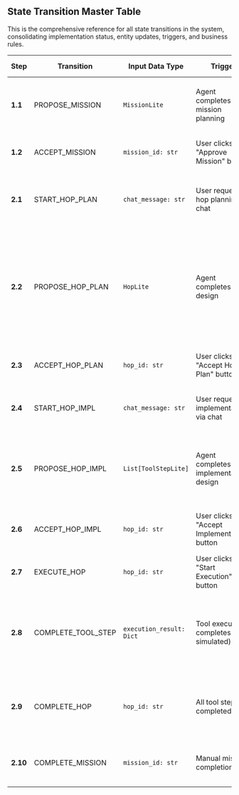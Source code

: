 ## State Transition Master Table

This is the comprehensive reference for all state transitions in the system, consolidating implementation status, entity updates, triggers, and business rules.

| Step | Transition | Input Data Type | Trigger | Caller | User Session | Mission | Hop | Tool Step | Asset | Business Rules |
|------|------------|-----------------|---------|---------|-------------|---------|-----|-----------|-------|:---------------|
| **1.1** | PROPOSE_MISSION | `MissionLite` | Agent completes mission planning | `mission_specialist_node` in primary_agent.py | Links mission to active session | Creates with `status=AWAITING_APPROVAL` | No changes | No changes | Creates mission-scoped assets from mission_lite.assets data | Mission created in approval state, automatically linked to user's active session |
| **1.2** | ACCEPT_MISSION | `mission_id: str` | User clicks "Approve Mission" button | `acceptMissionProposal()` → stateTransitionApi.acceptMission() | No changes | Updates `status=IN_PROGRESS`, `updated_at=now()` | No changes | No changes | No changes | Mission approved by user, ready for hop planning |
| **2.1** | START_HOP_PLAN | `chat_message: str` | User requests hop planning via chat | User message → `hop_designer_node` | No changes | Sets `current_hop_id=hop_id`, `updated_at=now()` | Creates with `status=HOP_PLAN_STARTED` | No changes | No changes | User initiates hop planning. Hop created in started state. Agent begins planning |
| **2.2** | PROPOSE_HOP_PLAN | `HopLite` | Agent completes hop design | `hop_designer_node` → stateTransitionApi.proposeHopPlan() | No changes | No changes | **Updates hop with completed plan details (description, goal, rationale, success_criteria), sets `status=HOP_PLAN_PROPOSED`, `updated_at=now()`, stores intended_input_asset_ids and intended_output_asset_ids** | No changes | **Creates new mission output assets at MISSION scope (from intended_output_asset_specs), adds to mission asset mapping. No hop-scoped assets created** | Agent completes design and proposes to user. New mission output assets created for hop deliverables. Hop tracks intended inputs/outputs via asset IDs |
| **2.3** | ACCEPT_HOP_PLAN | `hop_id: str` | User clicks "Accept Hop Plan" button | `acceptHopProposal()` → stateTransitionApi.acceptHopPlan() | No changes | No changes | Updates `status=HOP_PLAN_READY`, `updated_at=now()` | No changes | No changes | User approves hop plan. Ready for implementation |
| **2.4** | START_HOP_IMPL | `chat_message: str` | User requests implementation via chat | User message → `hop_implementer_node` | No changes | No changes | Updates `status=HOP_IMPL_STARTED`, `updated_at=now()` | No changes | No changes | User initiates implementation. Agent begins creating tool steps |
| **2.5** | PROPOSE_HOP_IMPL | `List[ToolStepLite]` | Agent completes implementation design | `hop_implementer_node` → stateTransitionApi.proposeHopImpl() | No changes | No changes | Updates `status=HOP_IMPL_PROPOSED`, `updated_at=now()` | **Creates tool steps with `status=PROPOSED`, serializes parameter_mapping and result_mapping** | No changes | Agent proposes executable tool steps with serialized mappings. Implementation ready for approval |
| **2.6** | ACCEPT_HOP_IMPL | `hop_id: str` | User clicks "Accept Implementation" button | `acceptHopImplementationProposal()` → stateTransitionApi.acceptHopImplementation() | No changes | No changes | Updates `status=HOP_IMPL_READY`, `updated_at=now()` | **Updates all steps from PROPOSED to READY_TO_EXECUTE, sets updated_at=now()** | No changes | User approves implementation. All tool steps ready for execution |
| **2.7** | EXECUTE_HOP | `hop_id: str` | User clicks "Start Execution" button | `startHopExecution()` → stateTransitionApi.executeHop() | No changes | No changes | Updates `status=EXECUTING`, `updated_at=now()` | **Updates first step to EXECUTING, sets started_at=now() and updated_at=now()** | No changes | Hop execution begins. First tool step starts executing |
| **2.8** | COMPLETE_TOOL_STEP | `execution_result: Dict` | Tool execution completes (or simulated) | Tool engine → stateTransitionApi.completeToolStep() | No changes | No changes | No changes | **Updates step to COMPLETED, sets execution_result, completed_at=now(), started_at=now() if not set** | **Creates hop-scoped output assets based on result_mapping and execution outputs** | Individual tool step completion with output asset creation. Simulated execution supported for testing |
| **2.9** | COMPLETE_HOP | `hop_id: str` | All tool steps completed | System detection → stateTransitionApi.completeHop() | No changes | **If final hop**: `status=COMPLETED`, `updated_at=now()`<br>**If non-final hop**: `current_hop_id=null`, `updated_at=now()` | Updates `status=COMPLETED`, `is_resolved=true`, `updated_at=now()`, adds execution_result to hop_metadata | No changes | **Promotes hop output assets to mission scope with promotion metadata** | **Hop completion triggers asset promotion. Final hop completes entire mission** |
| **2.10** | COMPLETE_MISSION | `mission_id: str` | Manual mission completion | Direct API call → stateTransitionApi.completeMission() | No changes | Updates `status=COMPLETED`, `updated_at=now()` | No changes | No changes | No changes | Manual mission completion endpoint for exceptional cases |
